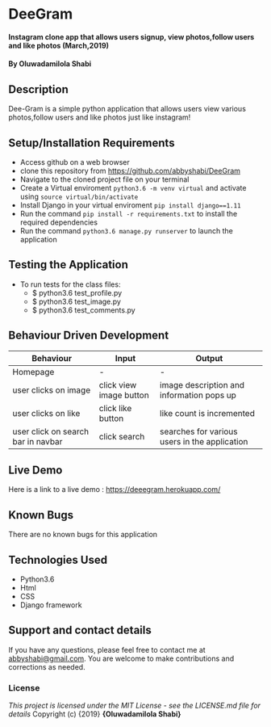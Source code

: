 # DeeGram
#### Instagram clone app that allows users signup, view photos,follow users and like photos (March,2019)
#### By **Oluwadamilola Shabi**
## Description
Dee-Gram is a simple python application that allows users view various photos,follow users and like photos just like instagram!
## Setup/Installation Requirements
* Access github on a web browser
* clone this repository  from https://github.com/abbyshabi/DeeGram
* Navigate to the cloned project file on your terminal
* Create a Virtual enviroment `python3.6 -m venv virtual` and activate using `source virtual/bin/activate`
* Install Django in your virtual enviroment `pip install django==1.11`
* Run the command `pip install -r requirements.txt` to install the required dependencies
* Run the command `python3.6 manage.py runserver` to launch the application
## Testing the Application
* To run tests for the class files:
  * $ python3.6 test_profile.py
  * $ python3.6 test_image.py
  * $ python3.6 test_comments.py
## Behaviour Driven Development
|Behaviour| Input | Output|
|---------|-------|-------|
|Homepage| - | -
|user clicks on  image| click view image button | image description and information pops up
|user clicks on like | click like button | like count is incremented
|user click on search bar in navbar| click search| searches for various users in the application


## Live Demo
 Here is a link to a live demo : https://deeegram.herokuapp.com/
## Known Bugs
There are no known bugs for this application
## Technologies Used
* Python3.6
* Html
* CSS
* Django framework

## Support and contact details
If you have any questions, please feel free to contact me at abbyshabi@gmail.com. You are welcome to make contributions and corrections as needed.
### License
*This project is licensed under the MIT License - see the LICENSE.md file for details*
Copyright (c) {2019} **{Oluwadamilola Shabi}**
